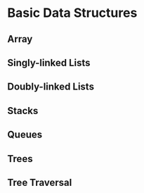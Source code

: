 # Basic Data Structures

## Array

## Singly-linked Lists

## Doubly-linked Lists

## Stacks

## Queues

## Trees

## Tree Traversal
